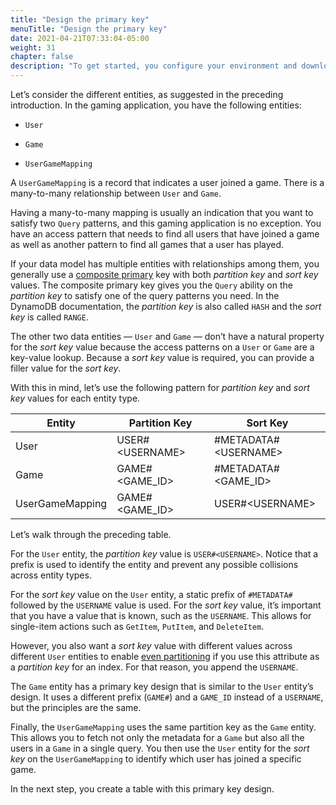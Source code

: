 ```yaml
---
title: "Design the primary key"
menuTitle: "Design the primary key"
date: 2021-04-21T07:33:04-05:00
weight: 31
chapter: false
description: "To get started, you configure your environment and download code that you use during the lab."
---
```


Let’s consider the different entities, as suggested in the preceding introduction. In the gaming application, you have the following entities:

- `User`
  
- `Game`
  
- `UserGameMapping`


A `UserGameMapping` is a record that indicates a user joined a game. There is a many-to-many relationship between `User` and `Game`.

Having a many-to-many mapping is usually an indication that you want to satisfy two `Query` patterns, and this gaming application is no exception. You have an access pattern that needs to find all users that have joined a game as well as another pattern to find all games that a user has played.

If your data model has multiple entities with relationships among them, you generally use a [composite primary](https://docs.aws.amazon.com/amazondynamodb/latest/developerguide/HowItWorks.CoreComponents.html#HowItWorks.CoreComponents.PrimaryKey) key with both *partition key* and *sort key* values. The composite primary key gives you the `Query` ability on the *partition key* to satisfy one of the query patterns you need. In the DynamoDB documentation, the *partition key* is also called `HASH` and the *sort key* is called `RANGE`.

The other two data entities — `User` and `Game` — don’t have a natural property for the *sort key* value because the access patterns on a `User` or `Game` are a key-value lookup. Because a *sort key* value is required, you can provide a filler value for the *sort key*.

With this in mind, let’s use the following pattern for *partition key* and *sort key* values for each entity type.

Entity          | Partition Key   | Sort Key
----------------|-----------------|---------
User            | USER#\<USERNAME>| #METADATA#\<USERNAME>
Game            | GAME#<GAME_ID>  | #METADATA#<GAME_ID>
UserGameMapping | GAME#<GAME_ID>  | USER#\<USERNAME>

Let’s walk through the preceding table.

For the `User` entity, the *partition key* value is `USER#<USERNAME>`. Notice that a prefix is used to identify the entity and prevent any possible collisions across entity types.

For the *sort key* value on the `User` entity, a static prefix of `#METADATA#` followed by the `USERNAME` value is used. For the *sort key* value, it’s important that you have a value that is known, such as the `USERNAME`. This allows for single-item actions such as `GetItem`, `PutItem`, and `DeleteItem`. 

However, you also want a *sort key* value with different values across different `User` entities to enable [even partitioning](https://docs.aws.amazon.com/amazondynamodb/latest/developerguide/HowItWorks.Partitions.html) if you use this attribute as a *partition key* for an index. For that reason, you append the `USERNAME`.

The `Game` entity has a primary key design that is similar to the `User` entity’s design. It uses a different prefix (`GAME#`) and a `GAME_ID` instead of a `USERNAME`, but the principles are the same.

Finally, the `UserGameMapping` uses the same partition key as the `Game` entity. This allows you to fetch not only the metadata for a `Game` but also all the users in a `Game` in a single query. You then use the `User` entity for the *sort key* on the `UserGameMapping` to identify which user has joined a specific game.

In the next step, you create a table with this primary key design.